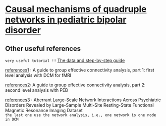 # [Causal mechanisms of quadruple networks in pediatric bipolar disorder](https://www.cambridge.org/core/journals/psychological-medicine/article/causal-mechanisms-of-quadruple-networks-in-pediatric-bipolar-disorder/E8BDAAA6E8136BF3BF8014D3B4D5F727)

## Other useful references
`very useful tutorial !!` [The data and step-by-step guide](https://github.com/pzeidman/dcm-peb-example/raw/master/docs/DCM-PEB-Tutorial.pdf)    

[references1](https://doi.org/10.1016/j.neuroimage.2019.06.031)  : A guide to group effective connectivity analysis, part 1: first level analysis with DCM for fMRI

[references2](https://doi.org/10.1016/j.neuroimage.2019.06.032): A guide to group effective connectivity analysis, part 2: second level analysis with PEB  

[references3](https://academic.oup.com/schizophreniabulletin/article/49/4/933/7074397?login=false)  : Aberrant Large-Scale Network Interactions Across Psychiatric Disorders Revealed by Large-Sample Multi-Site Resting-State Functional Magnetic Resonance Imaging Dataset  
`the last one use the network analysis, i.e., one network is one node in DCM`
